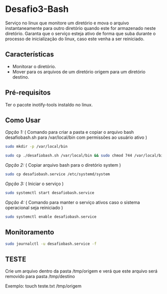 # Desafio3-Bash

Serviço no linux que monitore um diretório e mova o arquivo instantaneamente para outro diretório quando este for armazenado neste diretório.
Garanta que o serviço esteja ativo de forma que suba durante o processo de inicialização do linux, caso este venha a ser reiniciado.

## Características

* Monitorar o diretório.
* Mover para os arquivos de um diretório origem para um diretório destino.

## Pré-requisitos

Ter o pacote inotify-tools instaldo no linux.

## Como Usar

*Opção 1:*
( Comando para criar a pasta e copiar o arquivo bash desafiobash.sh para /var/local/bin com permissões ao usuário ativo )

```bash
sudo mkdir -p /var/local/bin
```

```bash
sudo cp ./desafiobash.sh /var/local/bin && sudo chmod 744 /var/local/bin/desafiobash.sh
```

*Opção 2:*
( Copiar arquivo bash para o diretório system )

```bash
sudo cp desafiobash.service /etc/systemd/system
```

*Opção 3:*
( Iniciar o serviço )

```bash
sudo systemctl start desafiobash.service
```

*Opção 4:*
( Comando para manter o serviço ativos caso o sistema operacional seja reiniciado )

```bash
sudo systemctl enable desafiobash.service 
```

## Monitoramento

```bash
sudo journalctl -u desafiobash.service -f
```

## TESTE

Crie um arquivo dentro da pasta /tmp/origem e verá que este arquivo será removido para pasta /tmp/destino

Exemplo: touch teste.txt /tmp/origem



